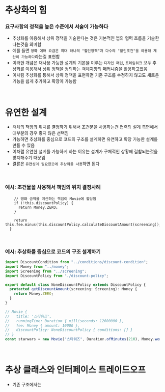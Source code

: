 # 추상화의 힘

### 요구사항의 정책을 높은 수준에서 서술이 가능하다

- 추상화를 이용해서 상위 정책을 기술한다는 것은 기본적인 앱의 협력 흐름을 기술한다는것을 의미함
- 예를 들면 `영화 예매 요금은 최대 하나의 "할인정책"과 다수의 "할인조건"을 이용해 계산이 가능하다`라는걸 표현함
- 이러한 개념은 재사용 가능한 설계의 기본을 이루는 `디자인 패턴`, `프레임워크` 모두 추상화를 이용해서 상위 정책을 정의하는 객체지향의 매커니즘을 활용하고있음
- 이처럼 추상화를 통해서 상위 정책을 표현하면 기존 구조를 수정하지 않고도 새로운 기능을 쉽게 추가하고 확장이 가능함

<br>

# 유연한 설계

- 객체의 책임의 위치를 결정하기 위해서 조건문을 사용하는건 협력의 설계 측면에서 대부분의 경우 좋지 않은 선택임
- 가능하면 추상화를 중심으로 코드의 구조를 설계하면 유연하고 확장 가능한 설계를 만들 수 있음
- 이처럼 유연한 설게를 가능하게 하는 이유는 설계가 구체적인 상황에 결합되는것을 방지해주기 때문임
- 결론은 `유연성이 필요한곳에 추상화를 사용`하면 된다

<br>

### 예시: 조건물을 사용해서 책임의 위치 결정사례

```tscalculateMoviePrice(screening: Screening): Money {
    // 영화 금액을 계산하는 책임이 Movie에 할당됨
    if (!this.discountPolicy) {
      return Money.ZERO;
    }

    return this.fee.minus(this.discountPolicy.calculateDiscountAmount(screening));
  }
```

<br>

### 예시: 추상화를 중심으로 코드의 구조 설계하기

```ts
import DiscountCondition from "../conditions/discount-condition";
import Money from "../money";
import Screening from "../screening";
import DiscountPolicy from "./discount-policy";

export default class NoneDiscountPolicy extends DiscountPolicy {
  protected getDiscountAmount(screening: Screening): Money {
    return Money.ZERO;
  }
}
```

```ts
// Movie {
//   title: '스타워즈',
//   runningTime: Duration { milliseconds: 12600000 },
//   fee: Money { amount: 10000 },
//   discountPolicy: NoneDiscountPolicy { conditions: [] }
// }
const starwars = new Movie("스타워즈", Duration.ofMinutes(210), Money.wons(10000), new NoneDiscountPolicy([]));
```

<br>

# 추상 클래스와 인터페이스 트레이드오프

- 기존 구조에서는
